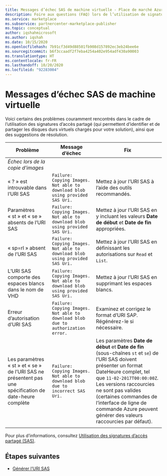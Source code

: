 ```yaml
---
title: Messages d’échec SAS de machine virtuelle - Place de marché Azure
description: Foire aux questions (FAQ) lors de l’utilisation de signatures d’accès partagé (SAP).
ms.service: marketplace
ms.subservice: partnercenter-marketplace-publisher
ms.topic: conceptual
author: iqshahmicrosoft
ms.author: iqshah
ms.date: 10/15/2020
ms.openlocfilehash: 7b91cf3d49d88501fb908d157892ec3eb24bee6e
ms.sourcegitcommit: b6f3ccaadf2f7eba4254a402e954adf430a90003
ms.translationtype: HT
ms.contentlocale: fr-FR
ms.lasthandoff: 10/20/2020
ms.locfileid: "92283004"
---
```

# <a name="virtual-machine-sas-failure-messages"></a>Messages d’échec SAS de machine virtuelle

Voici certains des problèmes couramment rencontrés dans le cadre de l’utilisation des signatures d’accès partagé (qui permettent d’identifier et de partager les disques durs virtuels chargés pour votre solution), ainsi que des suggestions de résolution.

| Problème | Message d’échec | Fix |
| --------- | ------------------- | ------- |
| *Échec lors de la copie d’images* |  |  |
| « ? » est introuvable dans l’URI SAS | `Failure: Copying Images. Not able to download blob using provided SAS Uri.` | Mettez à jour l’URI SAS à l’aide des outils recommandés. |
| Paramètres « st » et « se » absents de l’URI SAS | `Failure: Copying Images. Not able to download blob using provided SAS Uri.` | Mettez à jour l’URI SAS en y incluant les valeurs **Date de début** et **Date de fin** appropriées. |
| « sp=rl » absent de l’URI SAS | `Failure: Copying Images. Not able to download blob using provided SAS Uri.` | Mettez à jour l’URI SAS en définissant les autorisations sur `Read` et `List`. |
| L’URI SAS comporte des espaces blancs dans le nom de VHD | `Failure: Copying Images. Not able to download blob using provided SAS Uri.` | Mettez à jour l’URI SAS en supprimant les espaces blancs. |
| Erreur d’autorisation d’URI SAS | `Failure: Copying Images. Not able to download blob due to authorization error.` | Examinez et corrigez le format d’URI SAP. Régénérez-le si nécessaire. |
| Les paramètres « st » et « se » de l’URI SAS ne présentent pas une spécification de date-heure complète | `Failure: Copying Images. Not able to download blob due to incorrect SAS Uri.` | Les paramètres **Date de début** et **Date de fin** (sous-chaînes `st` et `se`) de l’URI SAS doivent présenter un format DateHeure complet, tel que `11-02-2017T00:00:00Z`. Les versions raccourcies ne sont pas valides (certaines commandes de l’interface de ligne de commande Azure peuvent générer des valeurs raccourcies par défaut). |
|  |  |  |

Pour plus d’informations, consultez [Utilisation des signatures d’accès partagé (SAS)](https://azure.microsoft.com/documentation/articles/storage-dotnet-shared-access-signature-part-1/).

## <a name="next-steps"></a>Étapes suivantes

- [Générer l’URI SAS](azure-vm-get-sas-uri.md)

